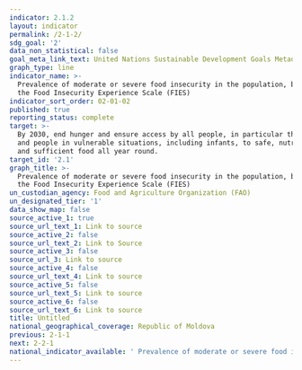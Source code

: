 ```yaml
---
indicator: 2.1.2
layout: indicator
permalink: /2-1-2/
sdg_goal: '2'
data_non_statistical: false
goal_meta_link_text: United Nations Sustainable Development Goals Metadata (PDF 426 KB)
graph_type: line
indicator_name: >-
  Prevalence of moderate or severe food insecurity in the population, based on
  the Food Insecurity Experience Scale (FIES)
indicator_sort_order: 02-01-02
published: true
reporting_status: complete
target: >-
  By 2030, end hunger and ensure access by all people, in particular the poor
  and people in vulnerable situations, including infants, to safe, nutritious
  and sufficient food all year round.
target_id: '2.1'
graph_title: >-
  Prevalence of moderate or severe food insecurity in the population, based on
  the Food Insecurity Experience Scale (FIES)
un_custodian_agency: Food and Agriculture Organization (FAO)
un_designated_tier: '1'
data_show_map: false
source_active_1: true
source_url_text_1: Link to source
source_active_2: false
source_url_text_2: Link to Source
source_active_3: false
source_url_3: Link to source
source_active_4: false
source_url_text_4: Link to source
source_active_5: false
source_url_text_5: Link to source
source_active_6: false
source_url_text_6: Link to source
title: Untitled
national_geographical_coverage: Republic of Moldova
previous: 2-1-1
next: 2-2-1
national_indicator_available: ' Prevalence of moderate or severe food insecurity '
---
```

